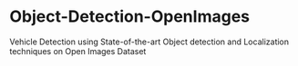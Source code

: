 # Object-Detection-OpenImages
Vehicle Detection using State-of-the-art Object detection and Localization techniques on Open Images Dataset
